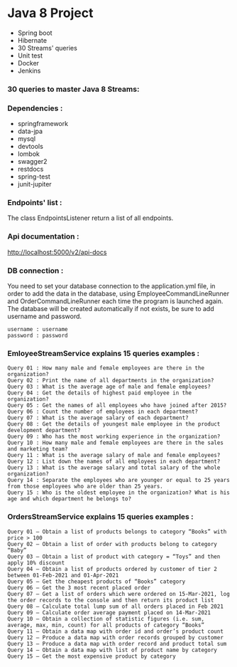 # Java 8 Project

* Spring boot
* Hibernate
* 30 Streams' queries
* Unit test
* Docker
* Jenkins

### 30 queries to master Java 8 Streams:

### Dependencies :

* springframework
* data-jpa
* mysql
* devtools
* lombok
* swagger2
* restdocs
* spring-test
* junit-jupiter

### Endpoints' list :

The class EndpointsListener return a list of all endpoints.

### Api documentation :

[http://localhost:5000/v2/api-docs](http://localhost:5000/v2/api-docs)

### DB connection :

You need to set your database connection to the application.yml file, in order to add the data in the database, using
EmployeeCommandLineRunner and OrderCommandLineRunner each time the program is launched again.
The database will be created automatically if not exists, be sure to add username and password.

    username : username
    password : password

### EmloyeeStreamService explains 15 queries examples :

    Query 01 : How many male and female employees are there in the organization?
    Query 02 : Print the name of all departments in the organization?
    Query 03 : What is the average age of male and female employees?
    Query 04 : Get the details of highest paid employee in the organization?
    Query 05 : Get the names of all employees who have joined after 2015?
    Query 06 : Count the number of employees in each department?
    Query 07 : What is the average salary of each department?
    Query 08 : Get the details of youngest male employee in the product development department?
    Query 09 : Who has the most working experience in the organization?
    Query 10 : How many male and female employees are there in the sales and marketing team?
    Query 11 : What is the average salary of male and female employees?
    Query 12 : List down the names of all employees in each department?
    Query 13 : What is the average salary and total salary of the whole organization?
    Query 14 : Separate the employees who are younger or equal to 25 years from those employees who are older than 25 years.
    Query 15 : Who is the oldest employee in the organization? What is his age and which department he belongs to?

### OrdersStreamService explains 15 queries examples :

    Query 01 — Obtain a list of products belongs to category “Books” with price > 100
    Query 02 — Obtain a list of order with products belong to category “Baby”
    Query 03 — Obtain a list of product with category = “Toys” and then apply 10% discount
    Query 04 — Obtain a list of products ordered by customer of tier 2 between 01-Feb-2021 and 01-Apr-2021
    Query 05 — Get the cheapest products of “Books” category
    Query 06 — Get the 3 most recent placed order
    Query 07 — Get a list of orders which were ordered on 15-Mar-2021, log the order records to the console and then return its product list
    Query 08 — Calculate total lump sum of all orders placed in Feb 2021
    Query 09 — Calculate order average payment placed on 14-Mar-2021
    Query 10 — Obtain a collection of statistic figures (i.e. sum, average, max, min, count) for all products of category “Books”
    Query 11 — Obtain a data map with order id and order’s product count
    Query 12 — Produce a data map with order records grouped by customer
    Query 13 — Produce a data map with order record and product total sum
    Query 14 — Obtain a data map with list of product name by category
    Query 15 — Get the most expensive product by category
